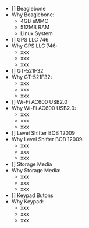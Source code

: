 - [] Beaglebone
 - Why Beaglebone:
   - 4GB eMMC
   - 512MB RAM
   - Linux System
- [] GPS LLC 746
 - Why GPS LLC 746:
   - xxx
   - xxx
   - xxx
- [] GT-521F32
 - Why GT-521F32:
   - xxx
   - xxx
   - xxx
- [] Wi-Fi AC600 USB2.0
 - Why Wi-Fi AC600 USB2.0:
   - xxx
   - xxx
   - xxx
- [] Level Shifter BOB 12009
 - Why Level Shifter BOB 12009:
   - xxx
   - xxx
   - xxx
- [] Storage Media
 - Why Storage Media:
   - xxx
   - xxx
   - xxx
- [] Keypad Butons
 - Why Keypad:
   - xxx
   - xxx
   - xxx
